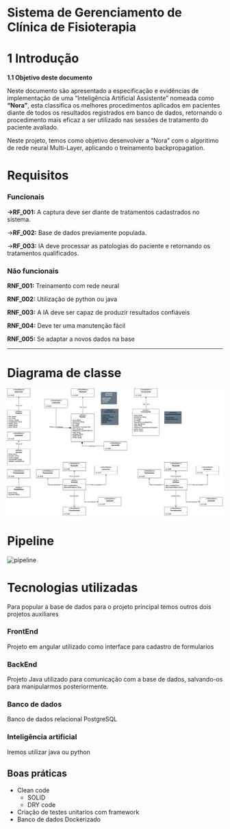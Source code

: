 # Sistema de Gerenciamento de Clínica de Fisioterapia

# ****1 Introdução****

**1.1 Objetivo deste documento**

Neste documento são apresentado a especificação e evidências de implementação de uma “Inteligência Artificial Assistente” nomeada como **“Nora”**, esta classifica os melhores procedimentos aplicados em pacientes diante de todos os resultados registrados em banco de dados, retornando o procedimento mais eficaz a ser utilizado nas sessões de tratamento do paciente avaliado. 

Neste projeto, temos como objetivo desenvolver a “Nora” com o algoritimo de rede neural Multi-Layer, aplicando o treinamento backpropagation. 

# Requisitos

### Funcionais

**→RF_001:** A captura deve ser diante de tratamentos cadastrados no sistema.

→**RF_002:** Base de dados previamente populada.

→**RF_003:** IA deve processar as patologias do paciente e retornando os tratamentos qualificados.

### Não funcionais

**RNF_001:** Treinamento com rede neural

**RNF_002:** Utilização de python ou java

**RNF_003:** A IA deve ser capaz de produzir resultados  confiáveis

**RNF_004:** Deve ter uma manutenção fácil

**RNF_005:** Se adaptar a novos dados na base 

---

# Diagrama de classe

![DRE -_  CRV - Centro Integrado de Fisioterapia.drawio.png](https://github.com/victorEsantos/appfisio/blob/main/DRE%20-_%20%20CRV%20-%20Centro%20Integrado%20de%20Fisioterapia.drawio.png?raw=true)

# Pipeline

![pipeline](https://imgur.com/a/dk3sTfo)


# Tecnologias utilizadas

Para popular a base de dados para o projeto principal temos outros dois projetos auxiliares

### FrontEnd

Projeto em angular utilizado como interface para cadastro de formularios

### BackEnd

Projeto Java utilizado para comunicação com a base de dados, salvando-os para manipularmos posteriormente.

### Banco de dados

Banco de dados relacional PostgreSQL

### Inteligência artificial

Iremos utilizar java ou python

## Boas práticas

- Clean code
    - SOLID
    - DRY code
- Criação de testes unitarios com framework
- Banco de dados Dockerizado
